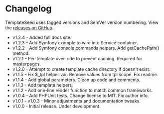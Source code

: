 # Changelog

TemplateSeed uses tagged versions and SemVer version numbering. View the [releases on GitHub](https://github.com/syntaxseed/templateseed/releases).

* v1.2.4 - Added full docs site.
* v1.2.3 - Add Symfony example to wire into Service container.
* v1.2.2 - Add Symfony console commands helpers. Add getCachePath() method.
* v1.2.1 - Per-template over-ride to prevent caching. Required for masterpages.
* v1.2.0 - Attempt to create template cache directory if doesn't exist.
* v1.1.5 - Fix $_tpl helper var. Remove values from tpl scope. Fix readme.
* v1.1.4 - Add global parameters. Clean up code and comments.
* v1.1.3 - Add template helpers.
* v1.1.2 - Add one-line render function to match common frameworks.
* v1.0.4 - Add PHPUnit tests. Change license to MIT. Fix author info.
* v1.0.1 - v1.0.3 - Minor adjustments and documentation tweaks.
* v1.0.0 - Initial release. Under development.
